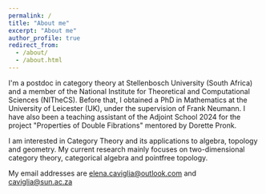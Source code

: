 ```yaml
---
permalink: /
title: "About me"
excerpt: "About me"
author_profile: true
redirect_from: 
  - /about/
  - /about.html
---
```


I'm a postdoc in category theory at Stellenbosch University (South Africa) and a member of the National Institute for Theoretical and Computational Sciences (NITheCS).  Before that, I obtained a PhD in Mathematics at the University of Leicester (UK), under the supervision of Frank Neumann. I have also been a teaching assistant of the Adjoint School 2024 for the project "Properties of Double Fibrations" mentored by Dorette Pronk.

I am interested in Category Theory and its applications to algebra, topology and geometry. My current research mainly focuses on two-dimensional category theory, categorical algebra and pointfree topology.

My email addresses are elena.caviglia@outlook.com and caviglia@sun.ac.za
